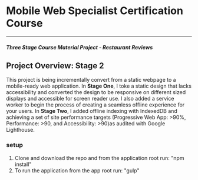 # Mobile Web Specialist Certification Course
---
#### _Three Stage Course Material Project - Restaurant Reviews_

## Project Overview: Stage 2

This project is being incrementally convert from a static webpage to a mobile-ready web application. In **Stage One**, I toke a static design that lacks accessibility and converted the design to be responsive on different sized displays and accessible for screen reader use. I also added a service worker to begin the process of creating a seamless offline experience for your users. 
In **Stage Two**, I added offline indexing with IndexedDB and achieving a set of site performance targets (Progressive Web App: >90%, Performance: >90, and Accessibility: >90)as audited with Google Lighthouse.

### setup

1. Clone and download the repo and from the application root run: "npm install"
1. To run the application from the app root run: "gulp"



